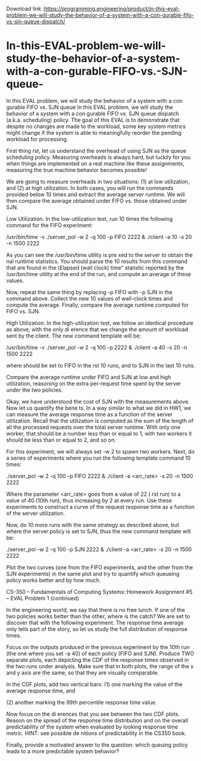 Download link :https://programming.engineering/product/in-this-eval-problem-we-will-study-the-behavior-of-a-system-with-a-con-gurable-fifo-vs-sjn-queue-dispatch/


# In-this-EVAL-problem-we-will-study-the-behavior-of-a-system-with-a-con-gurable-FIFO-vs.-SJN-queue-
In this EVAL problem, we will study the behavior of a system with a con gurable FIFO vs. SJN queue 
In this EVAL problem, we will study the behavior of a system with a con gurable FIFO vs. SJN queue dispatch (a.k.a. scheduling) policy. The goal of this EVAL is to demonstrate that despite no changes are made to the workload, some key system metrics might change if the system is able to meaningfully reorder the pending workload for processing.

First thing rst, let us understand the overhead of using SJN as the queue scheduling policy. Measuring overheads is always hard, but luckily for you when things are implemented on a real machine like these assignments, measuring the true machine behavior becomes possible!

We are going to measure overheads in two situations: (1) at low utilization, and (2) at high utilization. In both cases, you will run the commands provided below 10 times and extract the average server runtime. We will then compare the average obtained under FIFO vs. those obtained under SJN.

Low Utilization. In the low-utilization test, run 10 times the following command for the FIFO experiment:

/usr/bin/time -v ./server_pol -w 2 -q 100 -p FIFO 2222 & ./client -a 10 -s 20 -n 1500 2222

As you can see the /usr/bin/time utility is pre xed to the server to obtain the nal runtime statistics. You should parse the 10 results from this command that are found in the \Elapsed (wall clock) time” statistic reported by the /usr/bin/time utility at the end of the run, and compute an average of these values.

Now, repeat the same thing by replacing -p FIFO with -p SJN in the command above. Collect the new 10 values of wall-clock times and compute the average. Finally, compare the average runtime computed for FIFO vs. SJN.

High Utilization. In the high-utilization test, we follow an identical procedure as above, with the only di erence that we change the amount of workload sent by the client. The new command template will be:

/usr/bin/time -v ./server_pol -w 2 -q 100 -p <policy> 2222 & ./client -a 40 -s 20 -n 1500 2222

where <policy> should be set to FIFO in the rst 10 runs, and to SJN in the last 10 runs.

Compare the average runtime under FIFO and SJN at low and high utilization, reasoning on the extra per-request time spent by the server under the two policies.

Okay, we have understood the cost of SJN with the measurements above. Now let us quantify the bene ts. In a way similar to what we did in HW1, we can measure the average response time as a function of the server utilization. Recall that the utilization is computed as the sum of the length of all the processed requests over the total server runtime. With only one worker, that should be a number less than or equal to 1, with two workers it should be less than or equal to 2, and so on.

For this experiment, we will always set -w 2 to spawn two workers. Next, do a series of experiments where you run the following template command 10 times:

./server_pol -w 2 -q 100 -p FIFO 2222 & ./client -a <arr_rate> -s 20 -n 1500 2222

Where the parameter <arr_rate> goes from a value of 22 ( rst run) to a value of 40 (10th run), thus increasing by 2 at every run. Use these experiments to construct a curve of the request response time as a function of the server utilization.

Now, do 10 more runs with the same strategy as described above, but where the server policy is set to SJN, thus the new command template will be:

./server_pol -w 2 -q 100 -p SJN 2222 & ./client -a <arr_rate> -s 20 -n 1500 2222

Plot the two curves (one from the FIFO experiments, and the other from the SJN experiments) in the same plot and try to quantify which queueing policy works better and by how much.

CS-350 – Fundamentals of Computing Systems::Homework Assignment #5 – EVAL Problem 1 (continued)

In the engineering world, we say that there is no free lunch. If one of the two policies works better than the other, where is the catch? We are set to discover that with the following experiment. The response time average only tells part of the story, so let us study the full distribution of response times.

Focus on the outputs produced in the previous experiment by the 10th run (the one where you set -a 40) of each policy (FIFO and SJN). Produce TWO separate plots, each depicting the CDF of the response times observed in the two runs under analysis. Make sure that in both plots, the range of the x and y axis are the same, so that they are visually comparable.

In the CDF plots, add two vertical bars: (1) one marking the value of the average response time, and

(2) another marking the 99th percentile response time value.

Now focus on the di erences that you see between the two CDF plots. Reason on the spread of the response time distribution and on the overall predictability of the system when evaluated by looking response time metric. HINT: see possible de nitions of predictability in the CS350 book.

Finally, provide a motivated answer to the question: which queuing policy leads to a more predictable system behavior?

